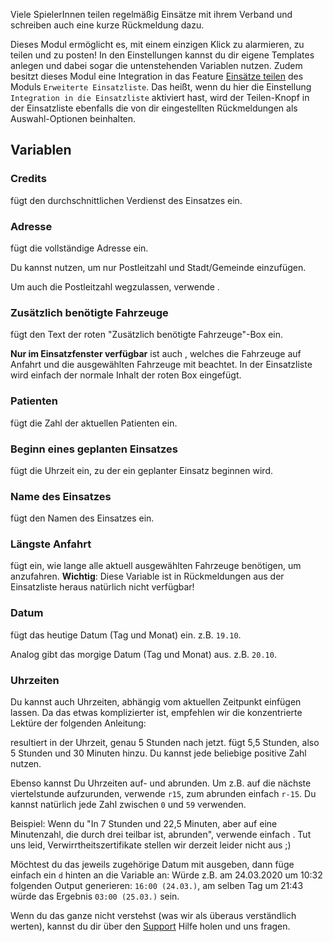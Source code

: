 Viele SpielerInnen teilen regelmäßig Einsätze mit ihrem Verband und schreiben auch eine kurze Rückmeldung dazu.

Dieses Modul ermöglicht es, mit einem einzigen Klick zu alarmieren, zu teilen und zu posten!
In den Einstellungen kannst du dir eigene Templates anlegen und dabei sogar die untenstehenden Variablen nutzen.
Zudem besitzt dieses Modul eine Integration in das Feature [Einsätze teilen](../extendedCallList#einsatze-teilen) des Moduls `Erweiterte Einsatzliste`. Das heißt, wenn du hier die Einstellung `Integration in die Einsatzliste` aktiviert hast, wird der Teilen-Knopf in der Einsatzliste ebenfalls die von dir eingestellten Rückmeldungen als Auswahl-Optionen beinhalten.

## Variablen

### Credits

<variable variable="credits"/> fügt den durchschnittlichen Verdienst des Einsatzes ein.

### Adresse

<variable variable="address"/> fügt die vollständige Adresse ein.

Du kannst <variable variable="city"/> nutzen, um nur Postleitzahl und Stadt/Gemeinde einzufügen.

Um auch die Postleitzahl wegzulassen, verwende <variable variable="cityWithoutZip"/>.

### Zusätzlich benötigte Fahrzeuge

<variable variable="remaining"/> fügt den Text der roten "Zusätzlich benötigte Fahrzeuge"-Box ein.

**Nur im Einsatzfenster verfügbar** ist auch <variable variable="remainingSpecial"/>, welches die Fahrzeuge auf Anfahrt und die ausgewählten Fahrzeuge mit beachtet. In der Einsatzliste wird einfach der normale Inhalt der roten Box eingefügt.

### Patienten

<variable variable="patients"/> fügt die Zahl der aktuellen Patienten ein.

### Beginn eines geplanten Einsatzes

<variable variable="beginAt"/> fügt die Uhrzeit ein, zu der ein geplanter Einsatz beginnen wird.

### Name des Einsatzes

<variable variable="name"/> fügt den Namen des Einsatzes ein.

### Längste Anfahrt

<variable variable="longestDrive"/> fügt ein, wie lange alle aktuell ausgewählten Fahrzeuge benötigen, um anzufahren. **Wichtig**: Diese Variable ist in Rückmeldungen aus der Einsatzliste heraus natürlich nicht verfügbar!

### Datum

<variable variable="today"/> fügt das heutige Datum (Tag und Monat) ein. z.B. `19.10`.

Analog gibt <variable variable="tomorrow"/> das morgige Datum (Tag und Monat) aus. z.B. `20.10`.

### Uhrzeiten

Du kannst auch Uhrzeiten, abhängig vom aktuellen Zeitpunkt einfügen lassen. Da das etwas komplizierter ist, empfehlen wir die konzentrierte Lektüre der folgenden Anleitung:

<variable variable="now+5"/> resultiert in der Uhrzeit, genau 5 Stunden nach jetzt. <variable variable="now+5,5"/> fügt 5,5 Stunden, also 5 Stunden und 30 Minuten hinzu. Du kannst jede beliebige positive Zahl nutzen.

Ebenso kannst Du Uhrzeiten auf- und abrunden. Um z.B. auf die nächste viertelstunde aufzurunden, verwende `r15`, zum abrunden einfach `r-15`. Du kannst natürlich jede Zahl zwischen `0` und `59` verwenden.

Beispiel: Wenn du "In 7 Stunden und 22,5 Minuten, aber auf eine Minutenzahl, die durch drei teilbar ist, abrunden", verwende einfach <variable variable="now+7.266r-3"/>. Tut uns leid, Verwirrtheitszertifikate stellen wir derzeit leider nicht aus ;)

Möchtest du das jeweils zugehörige Datum mit ausgeben, dann füge einfach ein `d` hinten an die Variable an: <code v-html="'{{now+5r0d}}'"></code> Würde z.B. am 24.03.2020 um 10:32 folgenden Output generieren: `16:00 (24.03.)`, am selben Tag um 21:43 würde das Ergebnis `03:00 (25.03.)` sein.

Wenn du das ganze nicht verstehst (was wir als überaus verständlich werten), kannst du dir über den [Support](../../support.md) Hilfe holen und uns fragen.
